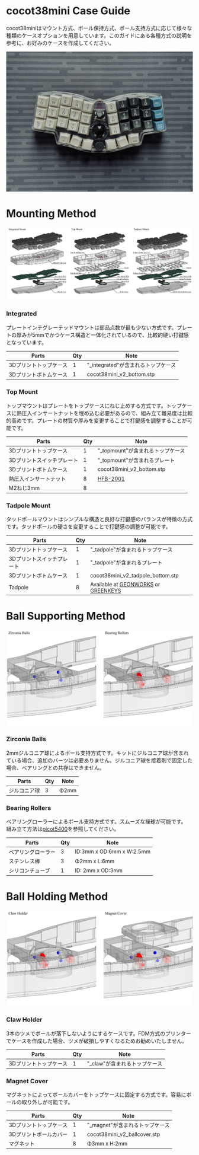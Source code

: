 # cocot38mini Case Guide

cocot38miniはマウント方式、ボール保持方式、ボール支持方式に応じて様々な種類のケースオプションを用意しています。このガイドにある各種方式の説明を参考に、お好みのケースを作成してください。

![cocot38mini_main00](/images/main_00.jpg)

# Mounting Method

![mounting_method](/images/Mounting_Method.jpg)

### Integrated
プレートインテグレーテッドマウントは部品点数が最も少ない方式です。プレートの厚みが5mmでかつケース構造と一体化されているので、比較的硬い打鍵感となっています。

|Parts|Qty|Note|
|---|---|---|
|3Dプリントトップケース|1|"_integrated"が含まれるトップケース|
|3Dプリントボトムケース|1|cocot38mini_v2_bottom.stp|

### Top Mount
トップマウントはプレートをトップケースにねじ止めする方式です。トップケースに熱圧入インサートナットを埋め込む必要があるので、組み立て難易度は比較的高めです。プレートの材質や厚みを変更することで打鍵感を調整することが可能です。

|Parts|Qty|Note|
|---|---|---|
|3Dプリントトップケース|1|"_topmount"が含まれるトップケース|
|3Dプリントスイッチプレート|1|"_topmount"が含まれるプレート|
|3Dプリントボトムケース|1|cocot38mini_v2_bottom.stp|
|熱圧入インサートナット|8|[HFB-2001](https://hirosugi.co.jp/products/B/HFB.html#bx1)|
|M2ねじ3mm|8||

### Tadpole Mount
タッドポールマウントはシンプルな構造と良好な打鍵感のバランスが特徴の方式です。タッドポールの硬さを変更することで打鍵感の調整が可能です。

|Parts|Qty|Note|
|---|---|---|
|3Dプリントトップケース|1|"_tadpole"が含まれるトップケース|
|3Dプリントスイッチプレート|1|"_tadpole"が含まれるプレート|
|3Dプリントボトムケース|1|cocot38mini_v2_tadpole_bottom.stp|
|Tadpole|8|Available at [GEONWORKS](https://geon.works/products/tadpole) or [GREENKEYS](https://shop.green-keys.info/products/tadpole)|

# Ball Supporting Method

![ball_support_method](/images/Ball_Support_Method.jpg)

### Zirconia Balls
2mmジルコニア球によるボール支持方式です。キットにジルコニア球が含まれている場合、追加のバーツは必要ありません。ジルコニア球を接着剤で固定した場合、ベアリングとの共存はできません。

|Parts|Qty|Note|
|---|---|---|
|ジルコニア球|3|Φ2mm|

### Bearing Rollers
ベアリングローラーによるボール支持方式です。スムーズな操球が可能です。   
組み立て方法は[picot5400](https://github.com/aki27kbd/picot5400/blob/main/doc/buildguide.md#%E3%83%9C%E3%83%BC%E3%83%AB%E3%82%B1%E3%83%BC%E3%82%B9)を参照してください。

|Parts|Qty|Note|
|---|---|---|
|ベアリングローラー|3|ID:3mm x OD:6mm x W:2.5mm|
|ステンレス棒|3|Φ2mm x L:6mm|
|シリコンチューブ|1|ID: 2mm x OD:3mm|

# Ball Holding Method

![ball_holding_method](/images/Ball_Holding_Method.jpg)

### Claw Holder
3本のツメでボールが落下しないようにするケースです。FDM方式のプリンターでケースを作成した場合、ツメが破損しやすくなるためお勧めいたしません。

|Parts|Qty|Note|
|---|---|---|
|3Dプリントトップケース|1|"_claw"が含まれるトップケース|

### Magnet Cover
マグネットによってボールカバーをトップケースに固定する方式です。容易にボールの取り外しが可能です。

|Parts|Qty|Note|
|---|---|---|
|3Dプリントトップケース|1|"_magnet"が含まれるトップケース|
|3Dプリントボールカバー|1|cocot38mini_v2_ballcover.stp|
|マグネット|8|Φ3mm x H:2mm|
